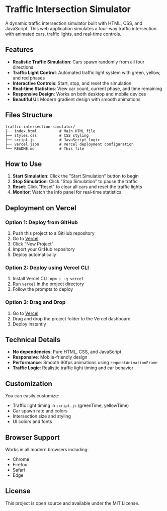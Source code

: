 # Traffic Intersection Simulator

A dynamic traffic intersection simulator built with HTML, CSS, and JavaScript. This web application simulates a four-way traffic intersection with animated cars, traffic lights, and real-time controls.

## Features

- **Realistic Traffic Simulation**: Cars spawn randomly from all four directions
- **Traffic Light Control**: Automated traffic light system with green, yellow, and red phases
- **Interactive Controls**: Start, stop, and reset the simulation
- **Real-time Statistics**: View car count, current phase, and time remaining
- **Responsive Design**: Works on both desktop and mobile devices
- **Beautiful UI**: Modern gradient design with smooth animations

## Files Structure

```
traffic-intersection-simulator/
├── index.html          # Main HTML file
├── styles.css          # CSS styling
├── script.js           # JavaScript logic
├── vercel.json         # Vercel deployment configuration
└── README.md           # This file
```

## How to Use

1. **Start Simulation**: Click the "Start Simulation" button to begin
2. **Stop Simulation**: Click "Stop Simulation" to pause the traffic
3. **Reset**: Click "Reset" to clear all cars and reset the traffic lights
4. **Monitor**: Watch the info panel for real-time statistics

## Deployment on Vercel

### Option 1: Deploy from GitHub
1. Push this project to a GitHub repository
2. Go to [Vercel](https://vercel.com)
3. Click "New Project"
4. Import your GitHub repository
5. Deploy automatically

### Option 2: Deploy using Vercel CLI
1. Install Vercel CLI: `npm i -g vercel`
2. Run `vercel` in the project directory
3. Follow the prompts to deploy

### Option 3: Drag and Drop
1. Go to [Vercel](https://vercel.com)
2. Drag and drop the project folder to the Vercel dashboard
3. Deploy instantly

## Technical Details

- **No dependencies**: Pure HTML, CSS, and JavaScript
- **Responsive**: Mobile-friendly design
- **Performance**: Smooth 60fps animations using `requestAnimationFrame`
- **Traffic Logic**: Realistic traffic light timing and car behavior

## Customization

You can easily customize:
- Traffic light timing in `script.js` (greenTime, yellowTime)
- Car spawn rate and colors
- Intersection size and styling
- UI colors and fonts

## Browser Support

Works in all modern browsers including:
- Chrome
- Firefox
- Safari
- Edge

## License

This project is open source and available under the MIT License.